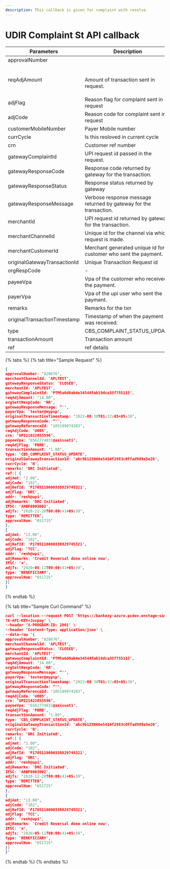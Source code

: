 ```yaml
---
description: This callback is given for complaint with resolve.
---
```


# UDIR Complaint St API callback

| Parameters                   | Description                                                       |
| ---------------------------- | ----------------------------------------------------------------- |
| approvalNumber               |                                                                   |
| reqAdjAmount                 | <p><br>Amount of transaction sent in request.</p>                 |
| adjFlag                      | Reason flag for complaint sent in request                         |
| adjCode                      | Reason code for complaint sent in request                         |
| customerMobileNumber         | Payer Mobile number                                               |
| currCycle                    | Is this resloved in current cycle                                 |
| crn                          | Customer ref number                                               |
| gatewayComplaintId           | UPI request id passed in the request.                             |
| gatewayResponseCode          | Response code returned by gateway for the transaction.            |
| gatewayResponseStatus        | Response status returned by gateway                               |
| gatewayResponseMessage       | Verbose response message returned by gateway for the transaction. |
| merchantId                   | UPI request id returned by gateway for the transaction.           |
| merchantChannelId            | Unique id for the channel via which request is made.              |
| merchantCustomerId           | Merchant generated unique id for customer who sent the payment.   |
| originalGatewayTransactionId | Unique Transaction Request id                                     |
| orgRespCode                  | -                                                                 |
| payeeVpa                     | Vpa of the customer who received the payment.                     |
| payerVpa                     | Vpa of the upi user who sent the payment.                         |
| remarks                      | Remarks for the txn                                               |
| originalTransactionTimestamp | Timestamp of when the payment was received.                       |
| type                         | CBS\_COMPLAINT\_STATUS\_UPDATE                                    |
| transactionAmount            | Transaction amount                                                |
| ref                          | ref details                                                       |

{% tabs %}
{% tab title="Sample Request" %}
```json
{
approvalNumber: '828676',
merchantChannelId: 'APLTEST',
gatewayResponseStatus: 'CLOSED',
merchantId: 'APLTEST',
gatewayComplaintId: 'PTM5a6d0ab4e34544fab19dca35f755115',
reqAdjAmount: '14.00',
orgSettRespCode: 'RR',
gatewayResponseMessage: “'',
payerVpa: 'tester@mypsp',
originalTransactionTimestamp: '2022-08-30T01:32:03+05:30',
gatewayResponseCode: “'',
gatewayReferenceId: '105199974203',
reqAdjCode: 'U005',
crn: ‘UPI21022053596’,
payeeVpa: '6562774031@axisuat1',
reqAdjFlag: 'PBRB',
transactionAmount: '1.00',
type: 'CBS_COMPLAINT_STATUS_UPDATE',
originalGatewayTransactionId: 'abc9b123066e5414f2983c0ffad989a5e20',
currCycle: 'N',
remarks: 'DRC Initiated',
ref:[ {
adjAmt: '2.00',
adjCode: '102',
adjRefId: 'P1705110000338829745321',
adjFlag: 'DRC',
addr: 'resh@upi',
adjRemarks: 'DRC Initiated',
IFSC: 'AABF0003002',
adjTs: '2020-12-28T00:00:41+05:30',
type: ‘REMITTER’,
approvalNum: '651725'
},
{
adjAmt: '13.00',
adjCode: '102',
adjRefId: 'P1705110000338829745321',
adjFlag: 'TCC',
addr: 'resh@upi',
adjRemarks: 'Credit Reversal done online now',
IFSC: 'x',
adjTs: '2020-05-11T00:00:41+05:30',
type: 'BENEFICIARY',
approvalNum: '651725'
}]
}
```
{% endtab %}

{% tab title="Sample Curl Command" %}
```json
curl --location --request POST 'https://bankezy-azure.pcdev.enstage-sas.com/upi-integration/upi/callback/cbsComplaintStatusUpdate
?X-API-KEY=Juspay' \
--header 'X-PROGRAM-ID: 2001' \
--header 'Content-Type: application/json' \
--data-raw '{
approvalNumber: '828676',
merchantChannelId: 'APLTEST',
gatewayResponseStatus: 'CLOSED',
merchantId: 'APLTEST',
gatewayComplaintId: 'PTM5a6d0ab4e34544fab19dca35f755115',
reqAdjAmount: '14.00',
orgSettRespCode: 'RR',
gatewayResponseMessage: “'',
payerVpa: 'tester@mypsp',
originalTransactionTimestamp: '2022-08-30T01:32:03+05:30',
gatewayResponseCode: “'',
gatewayReferenceId: '105199974203',
reqAdjCode: 'U005',
crn: ‘UPI21022053596’,
payeeVpa: '6562774031@axisuat1',
reqAdjFlag: 'PBRB',
transactionAmount: '1.00',
type: 'CBS_COMPLAINT_STATUS_UPDATE',
originalGatewayTransactionId: 'abc9b123066e5414f2983c0ffad989a5e20',
currCycle: 'N',
remarks: 'DRC Initiated',
ref:[ {
adjAmt: '2.00',
adjCode: '102',
adjRefId: 'P1705110000338829745321',
adjFlag: 'DRC',
addr: 'resh@upi',
adjRemarks: 'DRC Initiated',
IFSC: 'AABF0003002',
adjTs: '2020-12-28T00:00:41+05:30',
type: ‘REMITTER’,
approvalNum: '651725'
},
{
adjAmt: '13.00',
adjCode: '102',
adjRefId: 'P1705110000338829745321',
adjFlag: 'TCC',
addr: 'resh@upi',
adjRemarks: 'Credit Reversal done online now',
IFSC: 'x',
adjTs: '2020-05-11T00:00:41+05:30',
type: 'BENEFICIARY',
approvalNum: '651725'
}]
}'
```
{% endtab %}
{% endtabs %}

